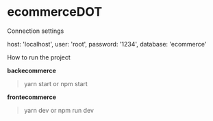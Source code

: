 # ecommerceDOT

Connection settings

  host: 'localhost',
  user: 'root',
  password: '1234',
  database: 'ecommerce'

How to run the project
  
 **backecommerce**
 
 > yarn start
 or
 > npm start
 
  **frontecommerce**
 
 > yarn dev
 or
 > npm run dev
